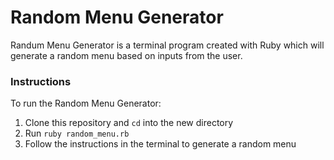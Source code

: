 # Random Menu Generator
Randum Menu Generator is a terminal program created with Ruby which will generate a random menu based on inputs from the user.

### Instructions
To run the Random Menu Generator:
1. Clone this repository and `cd` into the new directory
2. Run `ruby random_menu.rb`
3. Follow the instructions in the terminal to generate a random menu
